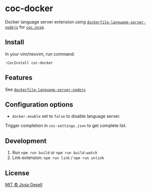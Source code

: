 # coc-docker

Docker language server extension using [`dockerfile-language-server-nodejs`](https://github.com/rcjsuen/dockerfile-language-server-nodejs)
for [`coc.nvim`](https://github.com/neoclide/coc.nvim).

## Install

In your vim/neovim, run command:

    :CocInstall coc-docker

## Features

See [`dockerfile-language-server-nodejs`](https://github.com/rcjsuen/dockerfile-language-server-nodejs)

## Configuration options

- `docker.enable` set to `false` to disable language server.

Trigger completion in `coc-settings.json` to get complete list.

## Development

1. Run `npm run build` or `npm run build:watch`
2. Link extension: `npm run link` / `npm run unlink`

## License

[MIT © Josa Gesell](LICENSE)
